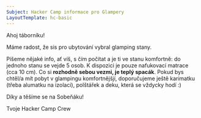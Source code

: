 ```yaml
---
Subject: Hacker Camp informace pro Glampery
LayoutTemplate: hc-basic
---
```


Ahoj táborníku!

Máme radost, že sis pro ubytování vybral glamping stany. 

Píšeme nějaké info, ať víš, s čím počítat a je ti ve stanu komfortně: do jednoho stanu se vejde 5 osob.
K dispozici je pouze nafukovací matrace (cca 10 cm). Co si **rozhodně sebou vezmi, je teplý spacák**.
Pokud bys chtěl/a mít pobyt v glampingu komfortnějšjí, doporučujeme ještě karimatku (třeba alumatku na izolaci), 
polštářek a deku, která se vždycky hodí :)

Díky a těšíme se na Sobeňáku!

Tvoje Hacker Camp Crew
